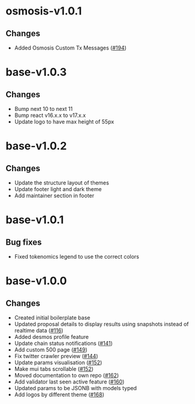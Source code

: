 # osmosis-v1.0.1
## Changes
- Added Osmosis Custom Tx Messages ([\#194](https://github.com/forbole/big-dipper-2.0-cosmos/issues/194))

# base-v1.0.3

## Changes
- Bump next 10 to next 11
- Bump react v16.x.x to v17.x.x
- Update logo to have max height of 55px
# base-v1.0.2
## Changes
- Update the structure layout of themes
- Update footer light and dark theme
- Add maintainer section in footer

# base-v1.0.1
## Bug fixes
- Fixed tokenomics legend to use the correct colors

# base-v1.0.0
## Changes
- Created initial boilerplate base
- Updated proposal details to display results using snapshots instead of realtime data ([\#116](https://github.com/forbole/big-dipper-desmos/issues/116))
- Added desmos profile feature
- Update chain status notifications ([\#141](https://github.com/forbole/big-dipper-desmos/issues/141))
- Add custom 500 page ([\#149](https://github.com/forbole/big-dipper-desmos/issues/149))
- Fix twitter crawler preview ([\#144](https://github.com/forbole/big-dipper-desmos/issues/144))
- Update params visualisation ([\#152](https://github.com/forbole/big-dipper-desmos/issues/152))
- Make mui tabs scrollable ([\#152](https://github.com/forbole/big-dipper-desmos/issues/153))
- Moved documentation to own repo ([\#162](https://github.com/forbole/big-dipper-desmos/issues/162))
- Add validator last seen active feature ([\#160](https://github.com/forbole/big-dipper-desmos/issues/160))
- Updated params to be JSONB with models typed
- Add logos by different theme ([\#168](https://github.com/forbole/big-dipper-desmos/issues/160))
